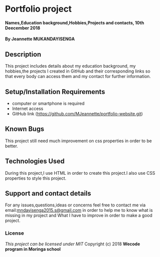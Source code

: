# Portfolio project
#### Names,Education background,Hobbies,Projects and contacts, 10th Deecember 2018
#### By **Jeannette MUKANDAYISENGA**
## Description
This project includes details about my education background, my hobbies,the projects I created in GitHub and their corresponding links so that every body can access them and my contact for further information.
## Setup/Installation Requirements
* computer or smartphone is required
* Internet access
* GitHub link (https://github.com/MJeannette/portfolio-website.git)
## Known Bugs
This project still need much improvement on css properties in order to be better.
## Technologies Used
During this project,I use HTML in order to create this project.I also use CSS properties to style this project.
## Support and contact details
For any issues,questions,ideas or concerns feel free to contact me via email:mndayisenga2015.s@gmail.com in order to help me to know what is missing in my project and What I have to improve in order to make a good project.
### License
*This project can be licensed under MIT*
Copyright (c) 2018 **Wecode program in Moringa school**
  
